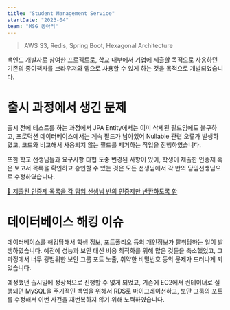 ```yaml
---
title: "Student Management Service"
startDate: "2023-04"
team: "MSG 동아리"
---
```


> AWS S3, Redis, Spring Boot, Hexagonal Architecture

백엔드 개발자로 참여한 프로젝트로, 학교 내부에서 기업에 제출할 목적으로 사용하던 기존의 종이책자를 브라우저와 앱으로 사용할 수 있게 하는 것을 목적으로 개발되었습니다.

# 출시 과정에서 생긴 문제

출시 전에 테스트를 하는 과정에서 JPA Entity에서는 이미 삭제된 필드임에도 불구하고, 프로덕션 데이터베이스에서는 계속 필드가 남아있어 Nullable 관련 오류가 발생하였고, 코드와 비교해서 사용되지 않는 필드를 제거하는 작업을 진행하였습니다.

또한 학교 선생님들과 요구사항 타협 도중 변경된 사항이 있어, 학생이 제출한 인증제 혹은 보고서 목록을 확인하고 승인할 수 있는 것은 모든 선생님에서 각 반의 담임선생님으로 수정하였습니다.

[🔁 제출된 인증제 목록을 각 담임 선생님 반의 인증제만 반환하도록 함](https://github.com/GSM-MSG/SMS-BackEnd/pull/419)

# 데이터베이스 해킹 이슈

데이터베이스를 해킹당해서 학생 정보, 포트폴리오 등의 개인정보가 탈취당하는 일이 발생하였습니다. 예전에 성능과 보안 대신 비용 최적화를 위해 많은 것들을 축소했었고, 그 과정에서 너무 광범위한 보안 그룹 포트 노출, 취약한 비밀번호 등의 문제가 드러나게 되었습니다.

예정했던 출시일에 정상적으로 진행할 수 없게 되었고, 기존에 EC2에서 컨테이너로 실행되던 MySQL을 주기적인 백업을 위해서 RDS로 마이그레이션하고, 보안 그룹의 포트를 수정해서 이번 사건을 재번복하지 않기 위해 노력하였습니다.

# 신기능 개발

기업에서 포트폴리오에 아무 제한없이 접근할 수 있도록 허용하면 개인정보 침해가 발생할 수 있기 때문에, 디스코드와 유사하게 만료기간이 있는 링크를 생성하고, 해당 기간에만 특정 학생의 포트폴리오를 확인할 수 있도록 하는 기능을 Redis TTL을 이용해서 개발하였습니다.

[🔁 학생정보 조회 링크 생성 API 개발](https://github.com/GSM-MSG/SMS-BackEnd/pull/314)

포트폴리오 파일 업로드 기능을 개발하기 위해서 AWS S3를 사용하였고, 확장자를 PDF로 제한하는 함수를 추가하였습니다.

[🔁 포트폴리오 PDF 업로드 기능 개발](https://github.com/GSM-MSG/SMS-BackEnd/pull/363)
